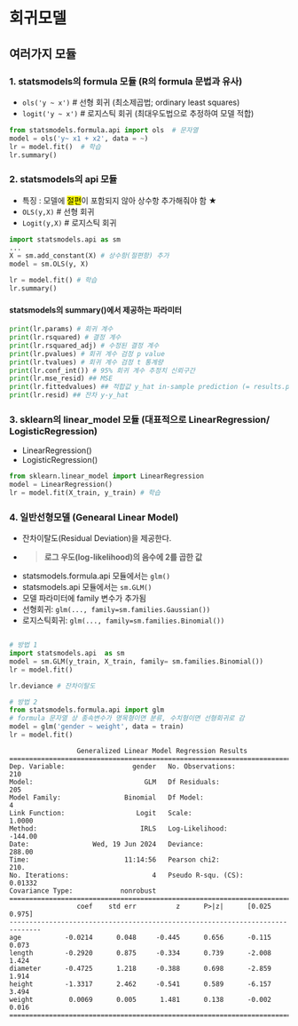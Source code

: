 회귀모델 
==
여러가지 모듈 
--
### 1. statsmodels의 formula 모듈 (R의 formula 문법과 유사)
* ```ols('y ~ x')``` # 선형 회귀 (최소제곱법; ordinary least squares)
* ```logit('y ~ x')``` # 로지스틱 회귀 (최대우도법으로 추정하여 모델 적합) 
```python
from statsmodels.formula.api import ols  # 문자열
model = ols('y~ x1 + x2', data = ~)
lr = model.fit()  # 학습
lr.summary()
```
### 2. statsmodels의 api 모듈 
* 특징 : 모델에 <mark>절편</mark>이 포함되지 않아 상수항 추가해줘야 함 ★
* ```OLS(y,X)``` # 선형 회귀 
* ```Logit(y,X)``` # 로지스틱 회귀 
```python
import statsmodels.api as sm
...
X = sm.add_constant(X) # 상수항(절편항) 추가
model = sm.OLS(y, X)

lr = model.fit() # 학습
lr.summary()
```
#### statsmodels의 summary()에서 제공하는 파라미터 
```python
print(lr.params) # 회귀 계수
print(lr.rsquared) # 결정 계수
print(lr.rsquared_adj) # 수정된 결정 계수
print(lr.pvalues) # 회귀 계수 검정 p value
print(lr.tvalues) # 회귀 계수 검정 t 통계량
print(lr.conf_int()) # 95% 회귀 계수 추정치 신뢰구간
print(lr.mse_resid) ## MSE
print(lr.fittedvalues) ## 적합값 y_hat in-sample prediction (= results.predict(X))
print(lr.resid) ## 잔차 y-y_hat
```


### 3. sklearn의 linear_model 모듈 (대표적으로 LinearRegression/ LogisticRegression)
* LinearRegression()
* LogisticRegression()
```python
from sklearn.linear_model import LinearRegression 
model = LinearRegression()
lr = model.fit(X_train, y_train) # 학습
```
### 4. 일반선형모델 (Genearal Linear Model) 
* 잔차이탈도(Residual Deviation)을 제공한다.
* > **로그 우도(log-likelihood)의 음수에 2를 곱한 값**
* statsmodels.formula.api 모듈에서는 ```glm()```
* statsmodels.api 모듈에서는 ```sm.GLM()```
* 모델 파라미터에 family 변수가 추가됨
*   선형회귀: ```glm(..., family=sm.families.Gaussian())```
*   로지스틱회귀: ```glm(..., family=sm.families.Binomial())```
```python

# 방법 1
import statsmodels.api  as sm 
model = sm.GLM(y_train, X_train, family= sm.families.Binomial())
lr = model.fit()

lr.deviance # 잔차이탈도

# 방법 2
from statsmodels.formula.api import glm
# formula 문자열 상 종속변수가 명목형이면 분류, 수치형이면 선형회귀로 감 
model = glm('gender ~ weight', data = train)
lr = model.fit()

```
```
                 Generalized Linear Model Regression Results                  
==============================================================================
Dep. Variable:                 gender   No. Observations:                  210
Model:                            GLM   Df Residuals:                      205
Model Family:                Binomial   Df Model:                            4
Link Function:                  Logit   Scale:                          1.0000
Method:                          IRLS   Log-Likelihood:                -144.00
Date:                Wed, 19 Jun 2024   Deviance:                       288.00
Time:                        11:14:56   Pearson chi2:                     210.
No. Iterations:                     4   Pseudo R-squ. (CS):            0.01332
Covariance Type:            nonrobust                                         
==============================================================================
                 coef    std err          z      P>|z|      [0.025      0.975]
------------------------------------------------------------------------------
age           -0.0214      0.048     -0.445      0.656      -0.115       0.073
length        -0.2920      0.875     -0.334      0.739      -2.008       1.424
diameter      -0.4725      1.218     -0.388      0.698      -2.859       1.914
height        -1.3317      2.462     -0.541      0.589      -6.157       3.494
weight         0.0069      0.005      1.481      0.138      -0.002       0.016
==============================================================================
```
